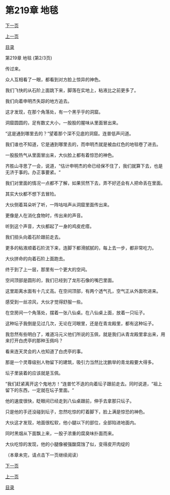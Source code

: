 <h1>第219章   地毯</h1>
            <div><p><a href="./656_%E7%AC%AC219%E7%AB%A0_%E5%9C%B0%E6%AF%AF.md">下一页</a></p><p><a href="./654_%E7%AC%AC219%E7%AB%A0_%E5%9C%B0%E6%AF%AF.md">上一页</a></p><p><a href="../">目录</a></p></div>
            <div><p>第219章   地毯 (第2/3页)</p><p>传过来。</p><p>众人互相看了一眼，都看到对方脸上惊异的神色。</p><p>我们飞快的从石阶上面跳下来，脚落在实地上，粘液比之前更多了。</p><p>我们向着申明杰失踪的地方追去。</p><p>这才发现，在那个角落处，有一个黑乎乎的洞窟。</p><p>洞窟圆圆的，足有数丈大小，一股股的腥味从里面冒出来。</p><p>“这是通到哪里去的？“望着那个深不见底的洞窟。连普低声问道。</p><p>我们谁也不知道，它是通到哪里去的，而申明杰就是被血红色的地毯卷了进去。</p><p>一股股热气从里面冒出来，大伙脸上都有着惊恐的神色。</p><p>齐胜山寻思了一会，说道，“估计申明杰的命已经保不住了，我们就算下去，也是无济于事的。办正事要紧。“</p><p>我们对里面的情况一点都不了解，如果贸然下去，弄不好还会有人把命丢在里面。</p><p>其实大伙都不想下去冒险。</p><p>大伙侧着耳朵听了听，一阵咕咕声从洞窟里面传出来。</p><p>更像是人在消化食物时，传出来的声音。</p><p>听到这个声音，大伙都起了一身的鸡皮疙瘩。</p><p>我们扭头向着石阶跟前走去。</p><p>更多的粘液顺着石阶流下来，连脚下都滑腻腻的，每上去一步，都非常吃力。</p><p>大伙拼命的向着石阶上面跑去。</p><p>终于到了上一层，那里有一个更大的空间。</p><p>空间顶部是圆形的，我们已经到了龙形石像的嘴巴里面。</p><p>这里距离水面有十几丈高。在空间顶部，有两个透气孔，空气正从外面吹进来。</p><p>感受到一丝凉风，大伙才觉得舒服一些。</p><p>在空房间一个角落处，摆着一张八仙桌。在八仙桌上面，放着一只坛子。</p><p>这种坛子我倒是见过几次，无论在河眼里，还是在青龙殿里，都有这种坛子。</p><p>我忽然有些明白了，难道冯元义他们所说的玉佩，就是我们从青龙殿里拿出来，用来打开白虎亭的那种玉佩吗？</p><p>看来连天灵会的人也知道了白虎亭的事。</p><p>那是一个灵尊级别人物留下的建筑，吸引力当然比沈鹏举的青龙殿要大得多。</p><p>坛子里装着的应该就是玉佩。</p><p>“我们赶紧离开这个鬼地方！“连普忙不迭的向着坛子跟前走去。同时说道，“祖上留下的东西，一定就在坛子里面。“</p><p>他的速度很快，眨眼间已经走到八仙桌跟前，伸手去拿那只坛子。</p><p>只是他的手还没碰到坛子，忽然吃惊的盯着脚下，脸上满是惊恐的神色。</p><p>大伙这才发现，地面很松软，他小腿以下的部位，全部陷进地面内。</p><p>同时黑烟从下面飘上来，一股子浓重的腐臭味扑面而来。</p><p>大伙吃惊的发现，他的小腿像被强酸腐蚀了似，变得皮开肉绽的</p><p>（本章未完，请点击下一页继续阅读）</p></div>
            <div><p><a href="./656_%E7%AC%AC219%E7%AB%A0_%E5%9C%B0%E6%AF%AF.md">下一页</a></p><p><a href="./654_%E7%AC%AC219%E7%AB%A0_%E5%9C%B0%E6%AF%AF.md">上一页</a></p><p><a href="../">目录</a></p></div>